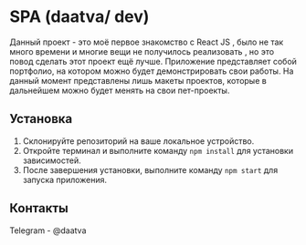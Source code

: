 # SPA (daatva/ dev)

Данный проект - это моё первое знакомство с React JS , было не так много времени и многие вещи не получилось реализовать , но это повод
сделать этот проект ещё лучше. Приложение представляет собой портфолио, на котором можно будет демонстрировать свои работы.
На данный момент представлены лишь макеты проектов, которые в дальнейшем можно будет менять на свои пет-проекты.

## Установка


1. Склонируйте репозиторий на ваше локальное устройство.
2. Откройте терминал и выполните команду `npm install` для установки зависимостей.
3. После завершения установки, выполните команду `npm start` для запуска приложения.


## Контакты

Telegram - @daatva

